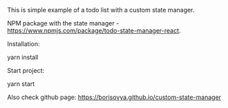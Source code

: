 This is simple example of a todo list with a custom state manager.

NPM package with the state manager - https://www.npmjs.com/package/todo-state-manager-react.


Installation: 

yarn install

Start project: 

yarn start


Also check github page: https://borisovya.github.io/custom-state-manager